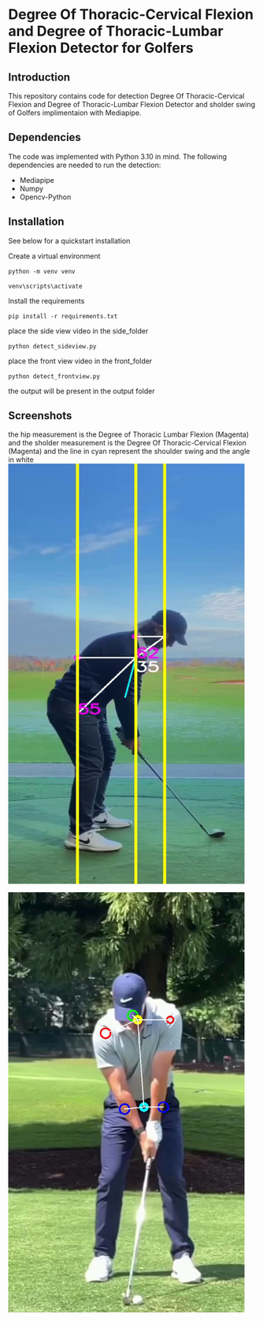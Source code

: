 
# Degree Of Thoracic-Cervical Flexion and Degree of Thoracic-Lumbar Flexion Detector for Golfers

## Introduction

This repository contains code for detection Degree Of Thoracic-Cervical Flexion and Degree of Thoracic-Lumbar Flexion Detector and sholder swing of Golfers implimentaion with Mediapipe.

## Dependencies

The code was implemented with Python 3.10 in mind. The following dependencies are needed to run the detection:

* Mediapipe
* Numpy
* Opencv-Python

## Installation

See below for a quickstart installation 


Create a virtual environment

```
python -m venv venv
```

```
venv\scripts\activate
```

Install the requirements
 
```
pip install -r requirements.txt
```

place the side view video in the side_folder
```
python detect_sideview.py
```


place the front view video in the front_folder
```
python detect_frontview.py
```

the output will be present in the output folder


## Screenshots
the hip measurement is the Degree of Thoracic Lumbar Flexion (Magenta) and the sholder measurement is the Degree Of Thoracic-Cervical Flexion (Magenta) and the line in cyan
represent the shoulder swing and the angle in white
![detect_sideview](https://github.com/gangadharsriram/Degree-Of-Thoracic-Cervical-Flexion-and-Degree-of-Thoracic-Lumbar-Flexion-Detector-for-Golfers/blob/main/.img/4_out.png)

![detect_front_view](https://github.com/gangadharsriram/Degree-Of-Thoracic-Cervical-Flexion-and-Degree-of-Thoracic-Lumbar-Flexion-Detector-for-Golfers/blob/main/.img/6_out.png)




